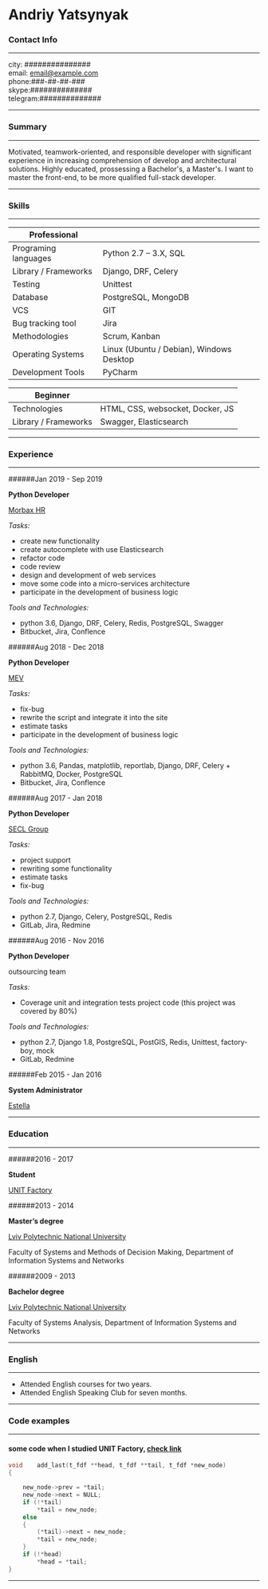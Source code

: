 # Andriy Yatsynyak

### Contact Info 
-------------------     ----------------------------
city: \###############\
email: email@example.com\
phone:\###-##-##-###\
skype:\##############\
telegram:\##############
-------------------     ----------------------------

### Summary
-------------------     ----------------------------
Motivated, teamwork-oriented, and responsible developer with significant experience in increasing comprehension of develop and architectural solutions. Highly educated, prossessing a Bachelor's, a Master's. I want to master the front-end, to be more qualified full-stack developer.
-------------------     ----------------------------

### Skills
-------------------     ----------------------------
| Professional | |
| ------ | ------ |
|Programing languages|Python 2.7 – 3.X, SQL|
|Library / Frameworks|Django, DRF, Celery|
|Testing|Unittest|
|Database|PostgreSQL, MongoDB|
|VCS|GIT|
|Bug tracking tool|Jira|
|Methodologies|Scrum, Kanban|
|Operating Systems|Linux (Ubuntu / Debian), Windows Desktop|
|Development Tools|PyCharm|

| Beginner | |
| ------ | ------ |
|Technologies|HTML, CSS, websocket, Docker, JS|
|Library / Frameworks|Swagger, Elasticsearch|

-------------------     ----------------------------


### Experience
-------------------     ----------------------------
######Jan 2019 - Sep 2019

**Python Developer**

[Morbax HR](https://morbax.com/)


*Tasks:*

* create new functionality
* create autocomplete with use Elasticsearch
* refactor code
* code review
* design and development of web services
* move some code into a micro-services architecture
* participate in the development of business logic

*Tools and Technologies:*

* python 3.6, Django, DRF, Celery, Redis, PostgreSQL, Swagger
* Bitbucket, Jira, Conflence


######Aug 2018 - Dec 2018

**Python Developer**

[MEV](https://mev.com/en)


*Tasks:*

* fix-bug
* rewrite the script and integrate it into the site
* estimate tasks
* participate in the development of business logic


*Tools and Technologies:*

* python 3.6, Pandas, matplotlib, reportlab, Django, DRF, Celery + RabbitMQ, Docker,
PostgreSQL
* Bitbucket, Jira, Conflence


######Aug 2017 - Jan 2018

**Python Developer**

[SECL Group](https://secl.com.ua)


*Tasks:*

* project support
* rewriting some functionality
* estimate tasks
* fix-bug


*Tools and Technologies:*

* python 2.7, Django, Celery, PostgreSQL, Redis
* GitLab, Jira, Redmine


######Aug 2016 - Nov 2016

**Python Developer**

outsourcing team


*Tasks:*

* Coverage unit and integration tests project code (this project was covered by 80%)


*Tools and Technologies:*

* python 2.7, Django 1.8, PostgreSQL, PostGIS, Redis, Unittest, factory-boy, mock
* GitLab, Redmine

######Feb 2015 - Jan 2016

**System Administrator**

[Estella](https://estella.ua)

-------------------     ----------------------------


### Education
-------------------     ----------------------------
######2016 - 2017

**Student**

[UNIT Factory](https://unit.ua/en/)


######2013 - 2014

**Master’s degree**

[Lviv Polytechnic National University](http://lp.edu.ua)

Faculty of Systems and Methods of Decision Making, Department of Information
Systems and Networks


######2009 - 2013

**Bachelor degree**

[Lviv Polytechnic National University](http://lp.edu.ua)

Faculty of Systems Analysis, Department of Information Systems and Networks

-------------------     ----------------------------

### English
-------------------     ----------------------------
* Attended English courses for two years.
* Attended English Speaking Club for seven months.
-------------------     ----------------------------


### Code examples
-------------------     ----------------------------
#### some code when I studied UNIT Factory, [check link](https://github.com/ayatsyny/fdf/blob/master/double_list.c)
```C
void	add_last(t_fdf **head, t_fdf **tail, t_fdf *new_node)
{

	new_node->prev = *tail;
	new_node->next = NULL;
	if (!*tail)
		*tail = new_node;
	else
	{
		(*tail)->next = new_node;
		*tail = new_node;
	}
	if (!*head)
		*head = *tail;
}
```
-------------------     ----------------------------